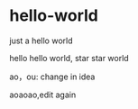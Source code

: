 # hello-world
just a hello world

hello hello world, star star world

ao，ou: change in idea

aoaoao,edit again


